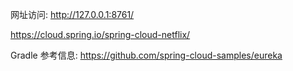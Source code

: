 
网址访问: http://127.0.0.1:8761/

https://cloud.spring.io/spring-cloud-netflix/

Gradle 参考信息: https://github.com/spring-cloud-samples/eureka
